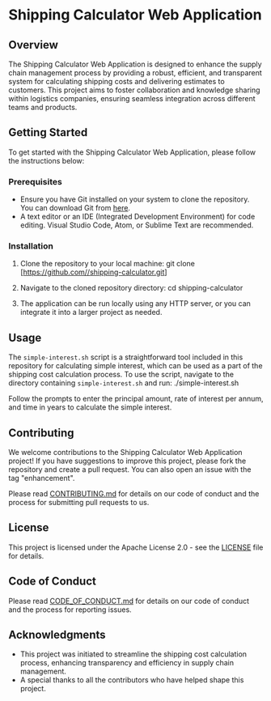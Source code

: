 # Shipping Calculator Web Application

## Overview

The Shipping Calculator Web Application is designed to enhance the supply chain management process by providing a robust, efficient, and transparent system for calculating shipping costs and delivering estimates to customers. This project aims to foster collaboration and knowledge sharing within logistics companies, ensuring seamless integration across different teams and products.

## Getting Started

To get started with the Shipping Calculator Web Application, please follow the instructions below:

### Prerequisites

- Ensure you have Git installed on your system to clone the repository. You can download Git from [here](https://git-scm.com/downloads).
- A text editor or an IDE (Integrated Development Environment) for code editing. Visual Studio Code, Atom, or Sublime Text are recommended.

### Installation

1. Clone the repository to your local machine:
git clone [[https://github.com/<your-username>/shipping-calculator.git](https://github.com/MackOyler/IBM-GitHub-UI-Git-CLI)]

2. Navigate to the cloned repository directory:
cd shipping-calculator

3. The application can be run locally using any HTTP server, or you can integrate it into a larger project as needed.

## Usage

The `simple-interest.sh` script is a straightforward tool included in this repository for calculating simple interest, which can be used as a part of the shipping cost calculation process. To use the script, navigate to the directory containing `simple-interest.sh` and run:
./simple-interest.sh

Follow the prompts to enter the principal amount, rate of interest per annum, and time in years to calculate the simple interest.

## Contributing

We welcome contributions to the Shipping Calculator Web Application project! If you have suggestions to improve this project, please fork the repository and create a pull request. You can also open an issue with the tag "enhancement".

Please read [CONTRIBUTING.md](CONTRIBUTING.md) for details on our code of conduct and the process for submitting pull requests to us.

## License

This project is licensed under the Apache License 2.0 - see the [LICENSE](LICENSE) file for details.

## Code of Conduct

Please read [CODE_OF_CONDUCT.md](CODE_OF_CONDUCT.md) for details on our code of conduct and the process for reporting issues.

## Acknowledgments

- This project was initiated to streamline the shipping cost calculation process, enhancing transparency and efficiency in supply chain management.
- A special thanks to all the contributors who have helped shape this project.
